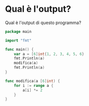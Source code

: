 # Qual è l'output?

Qual è l'output di questo programma?

```go
package main

import "fmt"

func main() {
	var a = [6]int{1, 2, 3, 4, 5, 6}
	fmt.Println(a)
	modifica(a)
	fmt.Println(a)
}

func modifica(a [6]int) {
	for i := range a {
		a[i] *= 2
	}
}
```
